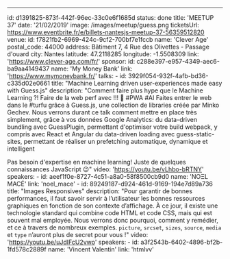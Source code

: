 ---
id: d1391825-873f-442f-96ec-33c0e6f1685d
status: done
title: 'MEETUP 37'
date: '21/02/2019'
image: /images/meetup/guess.png
ticketsUrl: https://www.eventbrite.fr/e/billets-nantesjs-meetup-37-56359512820
venue:
    id: f7821fb2-6969-424c-9cf2-700bf7e1fccb
    name: 'Clever Age'
    postal_code: 44000
    address: Bâtiment 7, 4 Rue des Olivettes - Passage d'ouard
    city: Nantes
    latitude: 47.2118285
    longitude: -1.5508309
    link: 'https://www.clever-age.com/fr/'
sponsor:
    id: c288e397-e957-4349-aec6-ba9aa4149437
    name: 'My Money Bank'
    link: 'https://www.mymoneybank.fr/'
talks:
    -
        id: 3929f054-932f-4afb-bd36-c335d02e0661
        title: "Machine Learning driven user-experiences made easy with Guess.js"
        description: "Comment faire plus hype que le Machine Learning ?! Faire de la web perf avec !!! 🤯 #PWA #AI
Faites entrer le web dans le #turfu grâce à Guess.js, une collection de libraries créée par Minko Gechev.
Nous verrons durant ce talk comment mettre en place très simplement, grâce à vos données Google Analytics:
du data-driven bundling avec GuessPlugin, permettant d'optimiser votre build webpack, y compris avec React et Angular
du data-driven loading avec guess-static-sites, permettant de réaliser un prefetching automatique, dynamique et intelligent

Pas besoin d'expertise en machine learning! Juste de quelques connaissances JavaScript 😉"
        video: 'https://youtu.be/vLhbo-bRTNY'
        speakers:
            -
                id: aeef1f0e-8727-4c51-a8a0-58f8500cb9d0
                name: 'NOΞL MACÉ'
                link: 'noel_mace'
    -
        id: 89249187-d924-461d-9169-194e7d89a736
        title: "Images Responsives"
        description: "Pour garantir de bonnes performances, il faut savoir servir à l’utilisateur les bonnes ressources graphiques en fonction de son contexte d’affichage. À ce jour, il existe une technologie standard qui combine code HTML et code CSS, mais qui est souvent mal employée. Nous verrons donc pourquoi, comment y remédier, et ce à travers de nombreux exemples.
`picture`, `srcset`, `sizes`, `source`, `media` et `type` n’auront plus de secret pour vous !"
        video: 'https://youtu.be/uJdIFcU2vwo'
        speakers:
            -
                id: a3f2543b-6402-4896-bf2b-1fd578c2889f
                name: 'Vincent Valentin'
                link: 'htmlvv'
